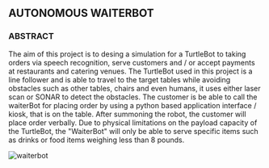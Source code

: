 ## AUTONOMOUS WAITERBOT

### ABSTRACT
The aim of this project is to desing a simulation for a TurtleBot to taking orders via speech recognition, serve customers and / or accept payments at restaurants and catering venues. The TurtleBot used in this project is a line follower and is able to travel to the target tables while avoiding obstacles such as other tables, chairs and even humans, it uses either laser scan or SONAR to detect the obstacles. The customer is be able to call the waiterBot for placing order by using a python based application interface / kiosk, that is on the table. After summoning the robot, the customer will place order verbally. Due to physical limitations on the payload capacity of the TurtleBot, the "WaiterBot" will only be able to serve specific items such as drinks or food items weighing less than 8 pounds. 

![waiterbot](https://user-images.githubusercontent.com/30382104/59148712-601e8700-89da-11e9-97df-0d24661d097e.gif)
